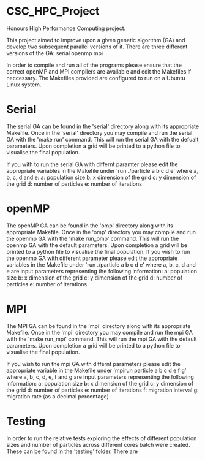 # CSC_HPC_Project
Honours High Performance Computing project.

This project aimed to improve upon a given genetic algorithm (GA) and develop two subsequent parallel versions of it.
There are three different versions of the GA:
  serial
  openmp
  mpi
  
In order to compile and run all of the programs please ensure that the correct openMP and MPI compilers are available and edit the Makefiles if neccessary.
The Makefiles provided are configured to run on a Ubuntu Linux system.

# Serial
The serial GA can be found in the 'serial' directory along with its appropriate Makefile.
Once in the 'serial' directory you may compile and run the serial GA with the 'make run' command.
This will run the serial GA with the defualt parameters.
Upon completion a grid will be printed to a python file to visualise the final population.

If you with to run the serial GA with differnt paramter please edit the appropriate variables in the Makefile under 'run ./particle a b c d e' where a, b, c, d and e:
  a: population size
  b: x dimension of the grid
  c: y dimension of the grid
  d: number of particles
  e: number of iterations

# openMP
The openMP GA can be found in the 'omp' directory along with its appropriate Makefile.
Once in the 'omp' directory you may compile and run the openmp GA with the 'make run_omp' command.
This will run the openmp GA with the default parameters.
Upon completion a grid will be printed to a python file to visualise the final population.
If you wish to run the openmp GA with different parameter please edit the appropriate variables in the Makefile under 'run ./particle a b c d e' where a, b, c, d and e are input parameters representing the following information:
  a: population size
  b: x dimension of the grid
  c: y dimension of the grid
  d: number of particles
  e: number of iterations



# MPI
The MPI GA can be found in the 'mpi' directory along with its appropriate Makefile.
Once in the 'mpi' directory you may compile and run the mpi GA with the 'make run_mpi' command.
This will run the mpi GA with the default parameters. 
Upon completion a grid will be printed to a python file to visualise the final population.

If you wish to run the mpi GA with differnt parameters please edit the appropriate variable in the Makefile under 'mpirun particle a b c d e f g' where a, b, c, d, e, f and g are input parameters representing the following information:
  a: population size
  b: x dimension of the grid
  c: y dimension of the grid
  d: number of particles
  e: number of iterations
  f: migration interval
  g: migration rate (as a decimal percentage)

# Testing 
In order to run the relative tests exploring the effects of different population sizes and number of particles across different cores batch were created. These can be found in the 'testing' folder. There are 


